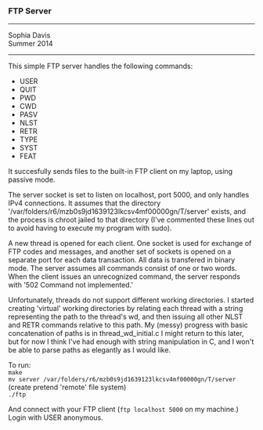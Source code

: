 ### FTP Server

----------

Sophia Davis  
Summer 2014

----------

This simple FTP server handles the following commands:  

* USER   
* QUIT  
* PWD
* CWD
* PASV
* NLST
* RETR
* TYPE
* SYST
* FEAT

It succesfully sends files to the built-in FTP client on my laptop, using passive mode.    
	
The server socket is set to listen on localhost, port 5000, and only handles IPv4 connections. It assumes that the directory '/var/folders/r6/mzb0s9jd1639123lkcsv4mf00000gn/T/server' exists, and the process is chroot jailed to that directory (I've commented these lines out to avoid having to execute my program with sudo).

A new thread is opened for each client. One socket is used for exchange of FTP codes and messages, and another set of sockets is opened on a separate port for each data transaction. All data is transfered in binary mode. The server assumes all commands consist of one or two words. When the client issues an unrecognized command, the server responds with '502 Command not implemented.'

Unfortunately, threads do not support different working directories. I started creating 'virtual' working directories by relating each thread with a string representing the path to the thread's wd, and then issuing all other NLST and RETR commands relative to this path. My (messy) progress with basic concatenation of paths is in thread_wd_initial.c
I might return to this later, but for now I think I've had enough with string manipulation in C, and I won't be able to parse paths as elegantly as I would like.

To run:  
```make```  
```mv server /var/folders/r6/mzb0s9jd1639123lkcsv4mf00000gn/T/server``` (create pretend 'remote' file system)  
```./ftp```

And connect with your FTP client (```ftp localhost 5000``` on my machine.) Login with USER anonymous.